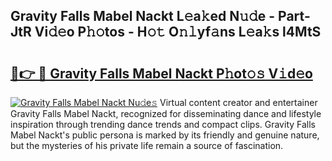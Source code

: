 ## Gravity Falls Mabel Nackt L𝚎a𝚔ed N𝚞𝚍e - Part-JtR Vi𝚍𝚎o P𝚑𝚘tos - H𝚘𝚝 O𝚗𝚕yf𝚊ns L𝚎a𝚔s l4MtS

# <h2><a href="http://kf50j9.oniu.top/?m=Gravity+Falls+Mabel+Nackt">🔗👉 🔴 Gravity Falls Mabel Nackt P𝚑ot𝚘𝚜 V𝚒d𝚎o</a></h2>

[![Gravity Falls Mabel Nackt Nu𝚍e𝚜](https://i.imgur.com/0qMVB7G.gif)](http://kf50j9.oniu.top/?m=Gravity+Falls+Mabel+Nackt)
Virtual content creator and entertainer Gravity Falls Mabel Nackt, recognized for disseminating dance and lifestyle inspiration through trending dance trends and compact clips. Gravity Falls Mabel Nackt's public persona is marked by its friendly and genuine nature, but the mysteries of his private life remain a source of fascination.  
